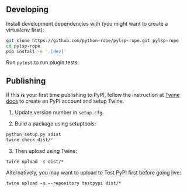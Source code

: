 ## Developing

Install development dependencies with (you might want to create a virtualenv first):

``` bash
git clone https://github.com/python-rope/pylsp-rope.git pylsp-rope
cd pylsp-rope
pip install -e '.[dev]'
```

Run `pytest` to run plugin tests.

## Publishing

If this is your first time publishing to PyPI, follow the instruction at [Twine
docs](https://packaging.python.org/guides/distributing-packages-using-setuptools/#create-an-account)
to create an PyPI account and setup Twine.

1. Update version number in `setup.cfg`.

2. Build a package using setuptools:

``` bash
python setup.py sdist
twine check dist/*
```

3. Then upload using Twine:

```
twine upload -s dist/*
```

Alternatively, you may want to upload to Test PyPI first before going live:

```
twine upload -s --repository testpypi dist/*
```

